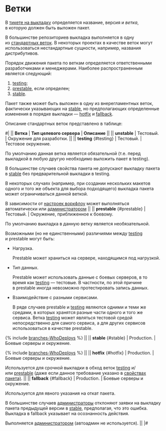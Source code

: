 # Ветки

В [тикете на выкладку](./task/tickets.md) определяется название, версия и _ветка_, в которую должен быть выложен пакет.

В большинстве репозиториев выкладка выполняется в одну из [стандартных веток](#standard-branches). В некоторых проектах в качестве веток могут использоваться нестандартные сущности, например, названия дистрибутивов.

Порядок движения пакета по веткам определяется ответственными разработчиками и менеджерами. Наиболее распространенным является следующий:

1. [testing](#testing);
1. [prestable](#prestable), если определен;
1. [stable](#stable).

Пакет также может быть выложен в одну из внерегламентных веток, фактически указывающих на [stable](#stable), но предполагающих определенные изменения в порядке выкладки — [hotfix](#hotfix) и [fallback](#fallback).

Описание стандартных веток представлено в таблице:

#|
|| **Ветка** | **Тип целевого сервера** | **Описание** ||
|| **unstable** | Тестовый. | Окружение для разработки. ||
|| **testing** {#testing} | Тестовый. | Тестовое окружение.

По умолчанию данная ветка является обязательной (т.е. перед выкладкой в любую другую необходимо выложить пакет в testing).

В большинстве случаев свойства пакета не допускают выкладку пакета в [stable](#stable) без предварительной выкладки в testing.

В некоторых случаях (например, при создании нескольких макетов одного и того же объекта для выбора подходящего) выкладка пакета может ограничиваться данной веткой.

В зависимости от [настроек воркфлоу](./task/workflows.md) может выполняться автоматически или [администратором](access.md) ||
|| **prestable** {#prestable} | Тестовый. | Окружение, приближенное к боевому.

По умолчанию выкладка в данную ветку является необязательной.

Возможными (но не единственными) различиями между [testing](#testing) и prestable могут быть:

- Нагрузка.
    
    Prestable может храниться на сервере, находящимся под нагрузкой.

- Тип данных.
    
    Prestable может использовать данные с боевых серверов, в то время как [testing](#testing) — тестовые. В частности, по этой причине в prestable иногда невозможно протестировать запись данных.

- Взаимодействие с разными сервисами.
    
    В ряде случаев prestable и [testing](#testing) являются одними и теми же средами, в которых хранятся разные части одного и того же сервиса. Ветка [testing](#testing) может являться тестовой средой непосредственно для самого сервиса, а для других сервисов использоваться в качестве prestable.

{% include [branches-WhoDeploys](./_includes/concepts/branches/id-branches/WhoDeploys.md) %} ||
|| **stable** {#stable} | Production. | Боевые серверы и окружение.

{% include [branches-WhoDeploys](./_includes/concepts/branches/id-branches/WhoDeploys.md) %} ||
|| **hotfix** {#hotfix} | Production. | Боевые серверы и окружение.

Используется для срочной выкладки в обход веток [testing](#testing) и/или [prestable](#prestable) (даже если данное требование указано в [свойствах пакета)](./task/packages.md). ||
|| **fallback** {#fallback} | Production. | Боевые серверы и окружение.

Используется для явного указания на откат пакета.

В большинстве случаев [администраторы](access.md) отклоняют заявки на выкладку пакета предыдущей версии в [stable](#stable), предполагая, что это ошибка. Выкладка в fallback указывает на осознанность действия.

Выполняется [администратором](access.md) (автоадмин не используется). ||
|#
